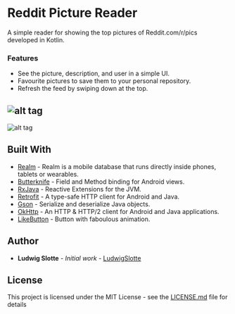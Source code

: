 # Reddit Picture Reader

A simple reader for showing the top pictures of Reddit.com/r/pics developed in Kotlin.

### Features

* See the picture, description, and user in a simple UI.
* Favourite pictures to save them to your personal repository.
* Refresh the feed by swiping down at the top.

![alt tag](https://media.giphy.com/media/4VIQdLtebyb96/giphy.gif)
-
![alt tag](https://media.giphy.com/media/106PhMVNoM4DQI/giphy.gif)


## Built With

* [Realm](https://github.com/realm/realm-java) - Realm is a mobile database that runs directly inside phones, tablets or wearables.
* [Butterknife](http://jakewharton.github.io/butterknife/) - Field and Method binding for Android views.
* [RxJava](https://github.com/ReactiveX/RxJava) - Reactive Extensions for the JVM.
* [Retrofit](https://square.github.io/retrofit/) - A type-safe HTTP client for Android and Java.
* [Gson](https://github.com/google/gson) - Serialize and deserialize Java objects.
* [OkHttp](http://square.github.io/okhttp/) - An HTTP & HTTP/2 client for Android and Java applications.
* [LikeButton](https://github.com/jd-alexander/LikeButton) - Button with faboulous animation.

## Author

* **Ludwig Slotte** - *Initial work* - [LudwigSlotte](https://github.com/LudwigSlotte)


## License

This project is licensed under the MIT License - see the [LICENSE.md](LICENSE.md) file for details

